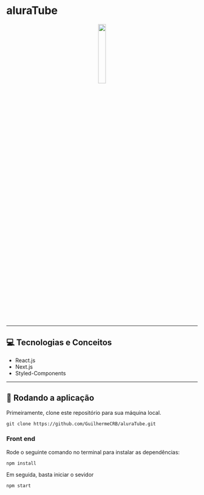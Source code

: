 # aluraTube

<div align=center>
  <img 
    src="https://rotony.com.br/wp-content/uploads/2021/09/free-youtube-logo-icon-2431-thumb.png" 
    width="20%" 
  >
</div>

***

## :computer:	 Tecnologias e Conceitos

- React.js
- Next.js
- Styled-Components

***

## 🏁 Rodando a aplicação

Primeiramente, clone este repositório para sua máquina local.

```
git clone https://github.com/GuilhermeCRB/aluraTube.git
```

### Front end

Rode o seguinte comando no terminal para instalar as dependências:

```
npm install
```

Em seguida, basta iniciar o sevidor

```
npm start
```

